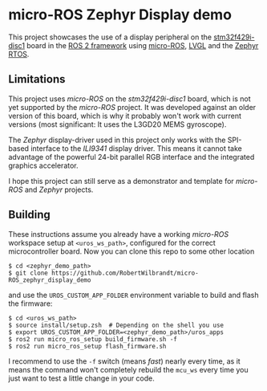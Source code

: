 # micro-ROS Zephyr Display demo

This project showcases the use of a display peripheral on the [stm32f429i-disc1](https://www.st.com/en/evaluation-tools/32f429idiscovery.html) board in the [ROS 2 framework](https://index.ros.org/doc/ros2/) using [micro-ROS](https://micro-ros.github.io/), [LVGL](https://lvgl.io/) and the [Zephyr RTOS](https://zephyrproject.org/).

## Limitations

This project uses *micro-ROS* on the *stm32f429i-disc1* board, which is not yet supported by the *micro-ROS* project.
It was developed against an older version of this board, which is why it probably won't work with current versions (most significant: It uses the L3GD20 MEMS gyroscope).

The *Zephyr* display-driver used in this project only works with the SPI-based interface to the *ILI9341* display driver. This means it cannot take advantage of the powerful 24-bit parallel RGB interface and the integrated graphics accelerator.

I hope this project can still serve as a demonstrator and template for *micro-ROS* and *Zephyr* projects.

## Building

These instructions assume you already have a working *micro-ROS* workspace setup at ```<uros_ws_path>```, configured for the correct microcontroller board.
Now you can clone this repo to some other location

```console
$ cd <zephyr_demo_path>
$ git clone https://github.com/RobertWilbrandt/micro-ROS_zephyr_display_demo
```

and use the ```UROS_CUSTOM_APP_FOLDER``` environment variable to build and flash the firmware:

```console
$ cd <uros_ws_path>
$ source install/setup.zsh  # Depending on the shell you use
$ export UROS_CUSTOM_APP_FOLDER=<zephyr_demo_path>/uros_apps
$ ros2 run micro_ros_setup build_firmware.sh -f
$ ros2 run micro_ros_setup flash_firmware.sh
```

I recommend to use the ```-f``` switch (means *fast*) nearly every time, as it means the command won't completely rebuild the ```mcu_ws``` every time you just want to test a little change in your code.
